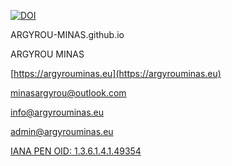 [![DOI](https://zenodo.org/badge/438446781.svg)](https://zenodo.org/badge/latestdoi/438446781)

ARGYROU-MINAS.github.io

ARGYROU MINAS

[https://argyrouminas.eu](https://argyrouminas.eu)

[minasargyrou@outlook.com](mailto:minasargyrou@outlook.com)

[info@argyrouminas.eu](mailto:info@argyrouminas.eu)

[admin@argyrouminas.eu](mailto:admin@argyrouminas.eu)

[IANA PEN OID: 1.3.6.1.4.1.49354](https://oid-rep.orange-labs.fr/get/1.3.6.1.4.1.49354)

# 
